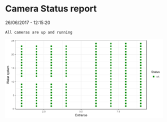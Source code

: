Camera Status report
================
26/06/2017 - 12:15:20

    All cameras are up and running

![](camreport_files/figure-markdown_github/unnamed-chunk-2-1.png)
